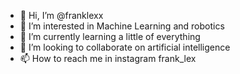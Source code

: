 - 👋 Hi, I’m @franklexx
- 👀 I’m interested in Machine Learning and robotics
- 🌱 I’m currently learning a little of everything
- 💞️ I’m looking to collaborate on artificial intelligence
- 📫 How to reach me in instagram frank_lex

<!---
franklexx/franklexx is a ✨ special ✨ repository because its `README.md` (this file) appears on your GitHub profile.
You can click the Preview link to take a look at your changes.
--->
